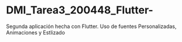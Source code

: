 # DMI_Tarea3_200448_Flutter-
Segunda aplicación hecha con Flutter. Uso de fuentes Personalizadas, Animaciones y Estlizado
